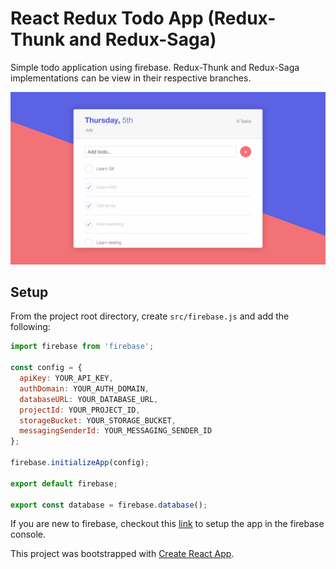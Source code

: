 # React Redux Todo App (Redux-Thunk and Redux-Saga)

Simple todo application using firebase. Redux-Thunk and Redux-Saga implementations can be view in their respective branches.

![screenshot](screenshot.jpg)

## Setup

From the project root directory, create `src/firebase.js` and add the following:

```javascript
import firebase from 'firebase';

const config = {
  apiKey: YOUR_API_KEY,
  authDomain: YOUR_AUTH_DOMAIN,
  databaseURL: YOUR_DATABASE_URL,
  projectId: YOUR_PROJECT_ID,
  storageBucket: YOUR_STORAGE_BUCKET,
  messagingSenderId: YOUR_MESSAGING_SENDER_ID
};

firebase.initializeApp(config);

export default firebase;

export const database = firebase.database();
```

If you are new to firebase, checkout this [link](https://firebase.google.com/docs/web/setup) to setup the app in the firebase console.

This project was bootstrapped with [Create React App](https://github.com/facebookincubator/create-react-app).
